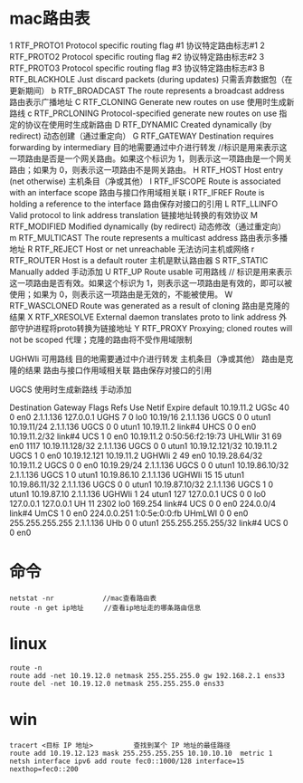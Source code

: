 # mac路由表
1       RTF_PROTO1       Protocol specific routing flag #1                      协议特定路由标志#1
2       RTF_PROTO2       Protocol specific routing flag #2                     协议特定路由标志#2
3       RTF_PROTO3       Protocol specific routing flag #3                     协议特定路由标志#3
B       RTF_BLACKHOLE    Just discard packets (during updates)                 只需丢弃数据包（在更新期间）
b       RTF_BROADCAST    The route represents a broadcast address              路由表示广播地址
C       RTF_CLONING      Generate new routes on use                            使用时生成新路线
c       RTF_PRCLONING    Protocol-specified generate new routes on use         指定的协议在使用时生成新路由
D       RTF_DYNAMIC      Created dynamically (by redirect)                     动态创建（通过重定向）
G       RTF_GATEWAY      Destination requires forwarding by intermediary       目的地需要通过中介进行转发               //标识是用来表示这一项路由是否是一个网关路由。如果这个标识为 1，则表示这一项路由是一个网关路由；如果为 0，则表示这一项路由不是网关路由。
H       RTF_HOST         Host entry (net otherwise)                            主机条目（净或其他）
I       RTF_IFSCOPE      Route is associated with an interface scope           路由与接口作用域相关联
i       RTF_IFREF        Route is holding a reference to the interface         路由保存对接口的引用
L       RTF_LLINFO       Valid protocol to link address translation            链接地址转换的有效协议
M       RTF_MODIFIED     Modified dynamically (by redirect)                    动态修改（通过重定向）
m       RTF_MULTICAST    The route represents a multicast address              路由表示多播地址
R       RTF_REJECT       Host or net unreachable                               无法访问主机或网络
r       RTF_ROUTER       Host is a default router                              主机是默认路由器
S       RTF_STATIC       Manually added                                        手动添加
U       RTF_UP           Route usable                                          可用路线                                 // 标识是用来表示这一项路由是否有效。如果这个标识为 1，则表示这一项路由是有效的，即可以被使用；如果为 0，则表示这一项路由是无效的，不能被使用。
W       RTF_WASCLONED    Route was generated as a result of cloning            路由是克隆的结果
X       RTF_XRESOLVE     External daemon translates proto to link address      外部守护进程将proto转换为链接地址
Y       RTF_PROXY        Proxying; cloned routes will not be scoped            代理；克隆的路由将不受作用域限制


 UGHWIi         可用路线    目的地需要通过中介进行转发  主机条目（净或其他）    路由是克隆的结果    路由与接口作用域相关联 路由保存对接口的引用

 UGCS                                                  使用时生成新路线        手动添加

Destination        Gateway            Flags        Refs      Use   Netif Expire
default            10.19.11.2         UGSc           40        0     en0
2.1.1.136          127.0.0.1          UGHS            7        0     lo0
10.19/16           2.1.1.136          UGCS            0        0   utun1
10.19.11/24        2.1.1.136          UGCS            0        0   utun1
10.19.11.2         link#4             UHCS            0        0     en0
10.19.11.2/32      link#4             UCS             1        0     en0
10.19.11.2         0:50:56:f2:19:73   UHLWIir        31       69     en0   1117
10.19.11.128/32    2.1.1.136          UGCS            0        0   utun1
10.19.12.121/32    10.19.11.2         UGCS            1        0     en0
10.19.12.121       10.19.11.2         UGHWIi          2       49     en0
10.19.28.64/32     10.19.11.2         UGCS            0        0     en0
10.19.29/24        2.1.1.136          UGCS            0        0   utun1
10.19.86.10/32     2.1.1.136          UGCS            1        0   utun1
10.19.86.10        2.1.1.136          UGHWIi         15       15   utun1
10.19.86.11/32     2.1.1.136          UGCS            0        0   utun1
10.19.87.10/32     2.1.1.136          UGCS            1        0   utun1
10.19.87.10        2.1.1.136          UGHWIi          1       24   utun1
127                127.0.0.1          UCS             0        0     lo0
127.0.0.1          127.0.0.1          UH             11     2302     lo0
169.254            link#4             UCS             0        0     en0
224.0.0/4          link#4             UmCS            1        0     en0
224.0.0.251        1:0:5e:0:0:fb      UHmLWI          0        0     en0
255.255.255.255    2.1.1.136          UHb             0        0   utun1
255.255.255.255/32 link#4             UCS             0        0     en0

# 命令
    netstat -nr            //mac查看路由表
    route -n get ip地址     //查看ip地址走的哪条路由信息

# linux
    route -n
    route add -net 10.19.12.0 netmask 255.255.255.0 gw 192.168.2.1 ens33
    route del -net 10.19.12.0 netmask 255.255.255.0 ens33
    
# win
    tracert <目标 IP 地址>          查找到某个 IP 地址的最佳路径
    route add 10.19.12.123 mask 255.255.255.255 10.10.10.10  metric 1
    netsh interface ipv6 add route fec0::1000/128 interface=15 nexthop=fec0::200

